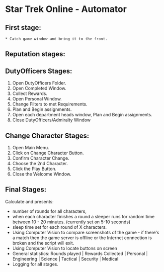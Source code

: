 # Star Trek Online - Automator

## First stage:
    * Catch game window and bring it to the front.
      
## Reputation stages:

## DutyOfficers Stages:

1. Open DutyOfficers Folder.
2. Open Completed Window.
3. Collect Rewards.
4. Open Personal Window.
5. Change Filters to met Requirements.
6. Plan and Begin assignments.
7. Open each department heads window, Plan and Begin assignments.
8. Close DutyOfficers/Admiralty Window

## Change Character Stages:

1. Open Main Menu.
2. Click on Change Character Button.
3. Confirm Character Change.
4. Choose the 2nd Character.
5. Click the Play Button.
6. Close the Welcome Window.

## Final Stages:

Calculate and presents:
* number of rounds for all characters, 
* when each character finishes a round a sleeper runs for random time between 10 - 20 minutes. (currently set on 5-10 seconds)
* sleep time set for each round of X characters.
* Using Computer Vision to compare screenshots of the game - if there's a match then the game server is offline or the Internet connection is broken and the script will exit.
* Using Computer Vision to locate buttons on screen
* General statistics: Rounds played | Rewards Collected | Personal | Engineering | Science | Tactical | Security | Medical
* Logging for all stages.
